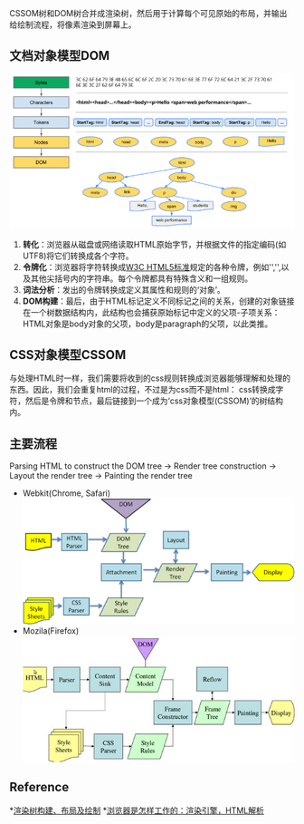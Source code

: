 CSSOM树和DOM树合并成渲染树，然后用于计算每个可见原始的布局，并输出给绘制流程，将像素渲染到屏幕上。

## 文档对象模型DOM

![文档对象模型](./libs/对象模型处理过程.png)

1. **转化**：浏览器从磁盘或网络读取HTML原始字节，并根据文件的指定编码(如UTF8)将它们转换成各个字符。
2. **令牌化**：浏览器将字符转换成[W3C HTML5标准](https://www.w3.org/TR/html5/)规定的各种令牌，例如'<html>','<body>',以及其他尖括号内的字符串。每个令牌都具有特殊含义和一组规则。
3. **词法分析**：发出的令牌转换成定义其属性和规则的‘对象’。
4. **DOM构建**：最后，由于HTML标记定义不同标记之间的关系，创建的对象链接在一个树数据结构内，此结构也会捕获原始标记中定义的父项-子项关系：HTML对象是body对象的父项，body是paragraph的父项，以此类推。

## CSS对象模型CSSOM

与处理HTML时一样，我们需要将收到的css规则转换成浏览器能够理解和处理的东西。因此，我们会重复html的过程，不过是为css而不是html：
css转换成字符，然后是令牌和节点，最后链接到一个成为‘css对象模型(CSSOM)’的树结构内。

## 主要流程
Parsing HTML to construct the DOM tree -> Render tree construction -> Layout the render tree -> Painting the render tree
* Webkit(Chrome, Safari)
![Webkit主要流程](./libs/Webkit主要流程.png)
* Mozila(Firefox)
![Mozila主要流程](./libs/Mozila主要流程.png)
## Reference
*[渲染树构建、布局及绘制](https://developers.google.com/web/fundamentals/performance/critical-rendering-path/render-tree-construction?hl=zh-cn)
*[浏览器是怎样工作的：渲染引擎，HTML解析](http://ued.ctrip.com/blog/how-browsers-work-rendering-engine-html-parsing-series-ii.html)
